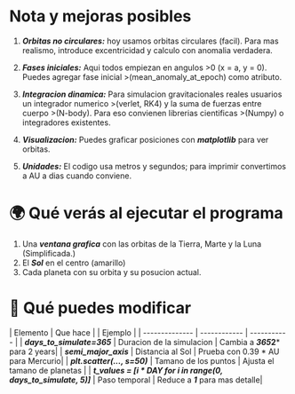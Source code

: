 # Nota y mejoras posibles

1. ***Orbitas no circulares:*** hoy usamos orbitas circulares (facil). Para mas realismo, introduce excentricidad y calculo con anomalia verdadera.

2. ***Fases iniciales:*** Aqui todos empiezan en angulos >0 (x = a, y = 0). Puedes agregar fase inicial >(mean_anomaly_at_epoch) como atributo.

3. ***Integracion dinamica:*** Para simulacion gravitacionales reales usuarios un integrador numerico >(verlet, RK4) y la suma de fuerzas entre cuerpo >(N-body). Para eso convienen librerias cientificas >(Numpy) o integradores existentes.

4. ***Visualizacion:*** Puedes graficar posiciones con ***matplotlib*** para ver orbitas.

5. ***Unidades:*** El codigo usa metros y segundos; para imprimir convertimos a AU a dias cuando conviene.

# 🌍 Qué verás al ejecutar el programa
1. Una ***ventana grafica*** con las orbitas de la Tierra, Marte y la Luna (Simplificada.)
2. El ***Sol*** en el centro (amarillo)
3. Cada planeta con su orbita y su posucion actual.

# 🔬 Qué puedes modificar

| Elemento | Que hace | | Ejemplo |
| -------------- | ------------ | ----------- |
| ***days_to_simulate=365*** | Duracion de la simulacion | Cambia a ***365*2*** para 2 years|
| ***semi_major_axis*** | Distancia al Sol | Prueba con 0.39 * AU para Mercurio|
| ***plt.scatter(..., s=50)*** | Tamano de los puntos | Ajusta el tamano de planetas |
| ***t_values = [i * DAY for i in range(0, days_to_simulate, 5)]*** | Paso temporal | Reduce a ***1*** para mas detalle|
